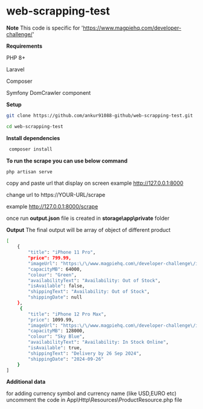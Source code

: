 # web-scrapping-test
**Note** This code is specific for 'https://www.magpiehq.com/developer-challenge/'


**Requirements**

PHP 8+

Laravel

Composer

Symfony DomCrawler component

**Setup**
```bash
git clone https://github.com/ankur91088-github/web-scrapping-test.git
```
```bash
cd web-scrapping-test
```

**Install dependencies**
```bash
 composer install
```

**To run the scrape you can use below command**
```bash
php artisan serve
```

copy and paste url that display on screen example http://127.0.0.1:8000

change url to  https://YOUR-URL/scrape

example http://127.0.0.1:8000/scrape

once run **output.json** file is created in **storage\app\private** folder

**Output**
The final output will be array of object of different product
```bash
[
    {
        "title": "iPhone 11 Pro",
        "price": 799.99,
        "imageUrl": "https:\/\/www.magpiehq.com\/developer-challenge\/images\/iphone-11-pro.png",
        "capacityMB": 64000,
        "colour": "Green",
        "availabilityText": "Availability: Out of Stock",
        "isAvailable": false,
        "shippingText": "Availability: Out of Stock",
        "shippingDate": null
    },
     {
        "title": "iPhone 12 Pro Max",
        "price": 1099.99,
        "imageUrl": "https:\/\/www.magpiehq.com\/developer-challenge\/images\/iphone-12-pro.png",
        "capacityMB": 128000,
        "colour": "Sky Blue",
        "availabilityText": "Availability: In Stock Online",
        "isAvailable": true,
        "shippingText": "Delivery by 26 Sep 2024",
        "shippingDate": "2024-09-26"
    }
]
```
**Additional data**

for adding currency symbol and currency name (like USD,EURO etc) uncomment the code in App\Http\Resources\ProductResource.php file 
